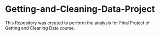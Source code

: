 # Getting-and-Cleaning-Data-Project
This Repository was created to perform the analysis for Final Project of Getting and Cleaning Data course.
